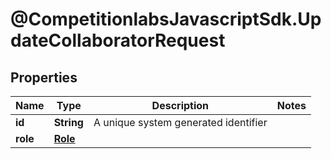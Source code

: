 # @CompetitionlabsJavascriptSdk.UpdateCollaboratorRequest

## Properties

Name | Type | Description | Notes
------------ | ------------- | ------------- | -------------
**id** | **String** | A unique system generated identifier | 
**role** | [**Role**](Role.md) |  | 


